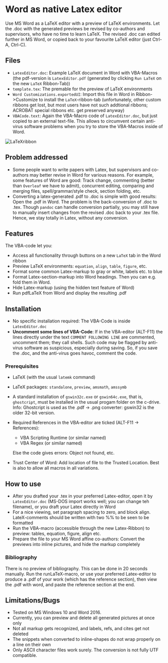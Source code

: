 # Word as native Latex editor

Use MS Word as a LaTeX editor with a preview of LaTeX environments. Let the .doc with the generated previews be revised by co-authors and supervisors, who have no time to learn LaTeX. The revised .doc can edited further in MS Word, or copied back to your favourite LaTeX editor (just Ctrl-A, Ctrl-C).


## Files

* `LatexEditor.doc`: Example LaTeX document in Word with VBA-Macros (the pdf-version is `LatexEditor.pdf` (generated by clicking `Run LaTeX` on the new `LaTeX` Ribbon-Tab))
* `template.tex`: The premable for the preview of LaTeX environments
* `Word Customizations.exportedUI`: Import this file in Word in Ribbon->Customize to install the `LaTeX`-ribbon-tab (unfortunately, other custom ribbons get lost, but most users have not such addtional ribbons; ACROBAT special ribbons etc. get preserved anyway)
* `VBACode.text`: Again the VBA-Macro code of `LatexEditor.doc`, but just copied to an external text-file. This allows to circumvent certain anti-virus software problems when you try to store the VBA-Macros inside of Word.

![LaTeXribbon](https://user-images.githubusercontent.com/113771815/192064971-68e64966-ec35-418c-a8e7-f0a8dcb03c0c.PNG)


## Problem addressed

* Some people want to write papers with Latex, but supervisors and co-authors may better revise in Word for various reasons. For example, some features of Word are good: Track change, commenting (better than `Overleaf` we have to admit), concurrent editing, comparing and merging files, spell/grammar/style check, section folding, etc.
* Converting a latex-generated .pdf to .doc is simple with good results: Open the .pdf in Word. The problem is the back-conversion of .doc to .tex. Though `pandoc` can handle conversion partially, you may still have to manually insert changes from the revised .doc back to your .tex file. Hence, we stay totally in Latex, without any conversion.


## Features

The VBA-code let you:

* Access all functionality through buttons on a new `LaTeX` tab in the Word ribbon
* Preview LaTeX environments: `equation`, `align`, `table`, `figure`, etc.
* Format some common Latex-markup to gray or white, labels etc. to blue
* Format Latex-section-markup into Word headings. Then you can e.g. fold them in Word.
* Hide Latex-markup (using the hidden text feature of Word)
* Run pdfLaTeX from Word and display the resulting .pdf

## Installation

* No specific installation required: The VBA-Code is inside `LatexEditor.doc`
* **Uncomment some lines of VBA-Code**: If in the VBA-editor (ALT-F11)  the lines directly under the text `COMMENT FOLLOWING LINE` are commented, uncomment them; they call shells. Such code may be flagged by anti-virus software as suspicious, especially during saving. So, if you save the .doc, and the anti-virus goes havoc, comment the code.


### Prerequisites

* LaTeX (with the usual `latemk` command)
* LaTeX packages: `standalone`, `preview`, `amsmath`, `amssymb`
* A standard installation of `gswin32c.exe` or `gswin64c.exe`, that is, `ghostcript`, must be installed in the usual progam folder on the c-drive. Info: Ghostcript is  used as the .pdf -> .png converter: gswin32 is the older 32-bit version.
* Required References in the VBA-editor are ticked (ALT-F11 -> References):
  * VBA Scripting Runtime (or similar named)
  * VBA Regex (or similar named)
  
  Else the code gives errors: Object not found, etc.
* Trust Center of Word: Add location of file to the Trusted Location. Best is also to allow all macros in all variations.

## How to use

* After you drafted your .tex in your preferred Latex-editor, open it by `LatexEditor.doc` (MS-DOS import works well; you can change teh filename), or you draft your Latex directly in Word
* For a nice viewing, set paragraph spacing to zero, and block align. LateX-comments should be written with two %% to be seen to be formatted
* Run the VBA-macro (accessible through the new Latex-Ribbon) to preview: tables, equation, figure, align etc.
* Prepare the file to your MS Word affine co-authors:  Convert the previews into inline pictures, and hide the markup completely


### Bibliography
There is no preview of bibliography. This can be done in 20 seconds manually. Run the runLaTeX-macro, or use your preferred Latex-editor to produce a .pdf of your work (which has the reference section), then view the .pdf with word, and paste the reference section at the end.


## Limitations/Bugs

* Tested on MS Windows 10 and Word 2016.
* Currently, you can preview and delete all generated pictures at once only
* Not all markup gets recognized, and labels, refs, and cites get not deleted
* The snippets when converted to inline-shapes do not wrap properly on a line on their own 
* Only ASCII character files work surely. The conversion is not fully UTF compatible.







